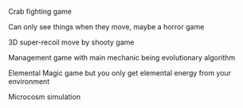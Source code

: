 Crab fighting game

Can only see things when they move, maybe a horror game

3D super-recoil move by shooty game

Management game with main mechanic being evolutionary algorithm

Elemental Magic game but you only get elemental energy from your environment

Microcosm simulation